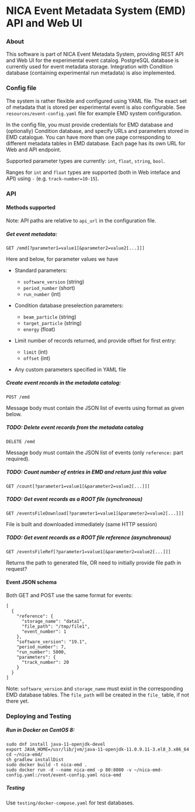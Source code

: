 
# NICA Event Metadata System (EMD) API and Web UI

### About

This software is part of NICA Event Metadata System, providing REST API and Web UI for the experimental 
event catalog. PostgreSQL database is currently used for event metadata storage. Integration with Condition
database (containing experimental run metadata) is also implemented.

### Config file

The system is rather flexible and configured using YAML file. The exact set of metadata that is
stored per experimental event is also configurable. See `resources/event-config.yaml` file 
for example EMD system configuration.

In the config file, you must provide credentials for EMD database and (optionally) Condition database, 
and specify URLs and parameters stored in EMD catalogue.
You can have more than one page corresponding to different metadata tables in EMD database.
Each page has its own URL for Web and API endpoint.

Supported parameter types are currently: `int`, `float`, `string`, `bool`.

Ranges for `int` and `float` types are supported (both in Web inteface and API) using `-` 
(e.g. `track-number=10-15`).

### API

#### Methods supported

Note: API paths are relative to `api_url` in the configuration file.

##### Get event metadata:
`GET /emd[?parameter1=value1[&parameter2=value2[...]]]`
  
Here and below, for parameter values we have 
* Standard parameters:
  - `software_version` (string)
  - `period_number` (short)
  - `run_number` (int)

* Condition database preselection parameters:
  - `beam_particle` (string)
  - `target_particle` (string)
  - `energy` (float)

* Limit number of records returned, and provide offset for first entry:
  - `limit` (int)
  - `offset` (int)

* Any custom parameters specified in YAML file 

##### Create event records in the metadata catalog:
`POST /emd`

Message body must contain the JSON list of events using format as given below.  

##### TODO: Delete event records from the metadata catalog
`DELETE /emd`

Message body must contain the JSON list of events (only `reference:` part required).

##### TODO: Count number of entries in EMD and return just this value
`GET /count[?parameter1=value1[&parameter2=value2[...]]]`

##### TODO: Get event records as a ROOT file (synchronous)
`GET /eventsFileDownload[?parameter1=value1[&parameter2=value2[...]]]`

File is built and downloaded immediately (same HTTP session) 

##### TODO: Get event records as a ROOT file reference (asynchronous)
`GET /eventsFileRef[?parameter1=value1[&parameter2=value2[...]]]`

Returns the path to generated file, OR need to initially provide file path in request?

#### Event JSON schema

Both GET and POST use the same format for events:

```
[ 
  {
    "reference": {
      "storage_name": "data1",
      "file_path": "/tmp/file1",
      "event_number": 1
    },
    "software_version": "19.1",
    "period_number": 7,
    "run_number": 5000,
    "parameters": {
      "track_number": 20
    }
  } 
]
```

Note: `software_version` and `storage_name` must exist in the corresponding EMD database tables.
The `file_path` will be created in the `file_` table, if not there yet.

### Deploying and Testing

##### Run in Docker on CentOS 8:

```
sudo dnf install java-11-openjdk-devel
export JAVA_HOME=/usr/lib/jvm/java-11-openjdk-11.0.9.11-3.el8_3.x86_64
cd ~/nica-emd/
sh gradlew installDist
sudo docker build -t nica-emd .
sudo docker run -d --name nica-emd -p 80:8080 -v ~/nica-emd-config.yaml:/root/event-config.yaml nica-emd
```

##### Testing

Use `testing/docker-compose.yaml` for test databases. 

